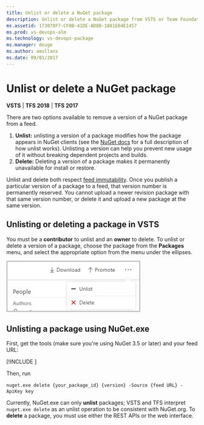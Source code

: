 ```yaml
---
title: Unlist or delete a NuGet package
description: Unlist or delete a NuGet package from VSTS or Team Foundation Server to discourage or prevent its usage 
ms.assetid: 173070F7-CF0B-41DE-AD8B-1881E04E1457
ms.prod: vs-devops-alm
ms.technology: vs-devops-package
ms.manager: douge
ms.author: amullans
ms.date: 09/01/2017
---
```


[//]: # (monikerRange: '>= tfs-2017') 

# Unlist or delete a NuGet package

**VSTS** | **TFS 2018** | **TFS 2017**

There are two options available to remove a version of a NuGet package from a feed.

1. **Unlist:** unlisting a version of a package modifies how the package appears in NuGet clients (see the [NuGet docs](https://docs.microsoft.com/en-us/nuget/policies/deleting-packages) for a full description of how unlist works).
Unlisting a version can help you prevent new usage of it without breaking dependent projects and builds.
2. **Delete:** Deleting a version of a package makes it permanently unavailable for install or restore.

Unlist and delete both respect [feed immutability](../feeds/immutability.md). Once you publish a particular version of a package to a feed, that version number is permanently reserved. 
You cannot upload a newer revision package with that same version number, or delete it and upload a new package at the same version.

## Unlisting or deleting a package in VSTS

You must be a **contributor** to unlist and an **owner** to delete.
To unlist or delete a version of a package, choose the package from the **Packages** menu, and select the appropriate option from the menu under the ellipses. 

![Unlist and delete buttons](_img/unlist-and-delete.png)

## Unlisting a package using NuGet.exe
First, get the tools (make sure you're using NuGet 3.5 or later) and your feed URL:

[!INCLUDE [](../_shared/nuget/nuget-publish-endpoint.md)]

Then, run

```no-highlight
nuget.exe delete {your_package_id} {version} -Source {feed URL} -ApiKey key
```

Currently, NuGet.exe can only **unlist** packages; VSTS and TFS interpret `nuget.exe delete` as an unlist operation to be consistent with NuGet.org. To **delete** a package, you must use either the REST APIs or the web interface. 